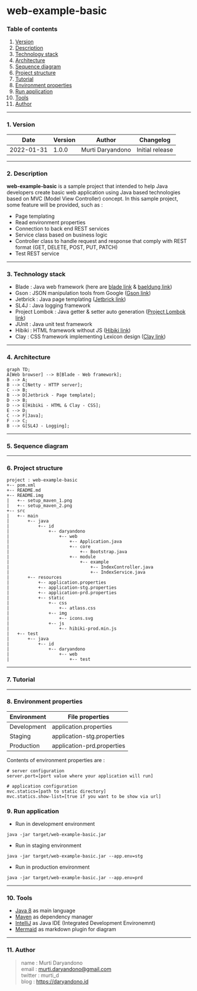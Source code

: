 # web-example-basic

### Table of contents
1. [Version](https://github.com/murtidaryandono/web-example-basic#1-version) <br/>
2. [Description](https://github.com/murtidaryandono/web-example-basic#2-description) <br/>
3. [Technology stack](https://github.com/murtidaryandono/web-example-basic#3-technology-stack) <br/>
4. [Architecture](https://github.com/murtidaryandono/web-example-basic#4-architecture) <br/>
5. [Sequence diagram](https://github.com/murtidaryandono/web-example-basic#5-sequence-diagram) <br/>
6. [Project structure](https://github.com/murtidaryandono/web-example-basic#6-project-structure) <br/>
7. [Tutorial](https://github.com/murtidaryandono/web-example-basic#7-tutorial) <br/>
8. [Environment properties](https://github.com/murtidaryandono/web-example-basic#8-environment-properties) <br/>
9. [Run application](https://github.com/murtidaryandono/web-example-basic#9-run-application) <br/>
10. [Tools](https://github.com/murtidaryandono/web-example-basic#10-tools) <br/>
11. [Author](https://github.com/murtidaryandono/web-example-basic#11-author)

---
### 1. Version
| Date | Version | Author | Changelog |
| --- | --- | --- | --- |
| 2022-01-31 | 1.0.0 | Murti Daryandono | Initial release |
---

### 2. Description
**web-example-basic** is a sample project that intended to help Java developers create basic web application using Java
based technologies based on MVC (Model View Controller) concept.
In this sample project, some feature will be provided, such as :
- Page templating
- Read environment properties
- Connection to back end REST services
- Service class based on business logic
- Controller class to handle request and response that comply with REST format (GET, DELETE, POST, PUT, PATCH)
- Test REST service
---

### 3. Technology stack
- Blade : Java web framework (here are [blade link](https://github.com/lets-blade/blade) & [baeldung link](https://www.baeldung.com/blade))
- Gson : JSON manipulation tools from Google ([Gson link](https://github.com/google/gson))
- Jetbrick : Java page templating ([Jetbrick link](https://github.com/lets-blade/blade-demos/tree/master/blade-template))
- SL4J : Java logging framework
- Project Lombok : Java getter & setter auto generation ([Project Lombok link](https://projectlombok.org/))
- JUnit : Java unit test framework
- Hibiki : HTML framework without JS ([Hibiki link](https://github.com/dashborg/hibiki))
- Clay : CSS framework implementing Lexicon design ([Clay link](https://clayui.com/))
---

### 4. Architecture

```mermaid
graph TD;
A[Web browser] --> B[Blade - Web framework];
B --> A;
B --> C[Netty - HTTP server];
C --> B;
B --> D[Jetbrick - Page template];
D --> B;
D --> E[Hibiki - HTML & Clay - CSS];
E --> D;
C --> F[Java];
F --> C;
B --> G[SL4J - Logging];
```
---

### 5. Sequence diagram

---

### 6. Project structure
```
project : web-example-basic
+-- pom.xml
+-- README.md
+-- README.img
|   +-- setup_maven_1.png
|   +-- setup_maven_2.png
+-- src
|   +-- main
|       +-- java
|           +-- id
|               +-- daryandono
|                   +-- web
|                       +-- Application.java
|                       +-- core
|                           +-- Bootstrap.java
|                       +-- module
|                           +-- example
|                               +-- IndexController.java
|                               +-- IndexService.java
|       +-- resources
|           +-- application.properties
|           +-- application-stg.properties
|           +-- application-prd.properties
|           +-- static
|               +-- css
|                   +-- atlass.css
|               +-- img
|                   +-- icons.svg 
|               +-- js
|                   +-- hibiki-prod.min.js               
|   +-- test
|       +-- java
|           +-- id
|               +-- daryandono
|                   +-- web
|                       +-- test
```

---

### 7. Tutorial

---

### 8. Environment properties
| Environment | File properties | 
| --- | --- |
| Development | application.properties | 
| Staging | application-stg.properties | 
| Production | application-prd.properties | 

Contents of environment properties are :

```properties
# server configuration
server.port=[port value where your application will run]

# application configuration
mvc.statics=[path to static directory]
mvc.statics.show-list=[true if you want to be show via url]
```

### 9. Run application

- Run in development environment
```
java -jar target/web-example-basic.jar
```
- Run in staging environment
```
java -jar target/web-example-basic.jar --app.env=stg
```
- Run in production environment
```
java -jar target/web-example-basic.jar --app.env=prd
```
---

### 10. Tools
- [Java 8]() as main language
- [Maven]() as dependency manager
- [IntelliJ]() as Java IDE (Integrated Development Environemnt)
- [Mermaid]() as markdown plugin for diagram
---

### 11. Author
> name : Murti Daryandono <br/>
email : murti.daryandono@gmail.com <br/>
twitter : murti_d <br/>
blog : https://daryandono.id